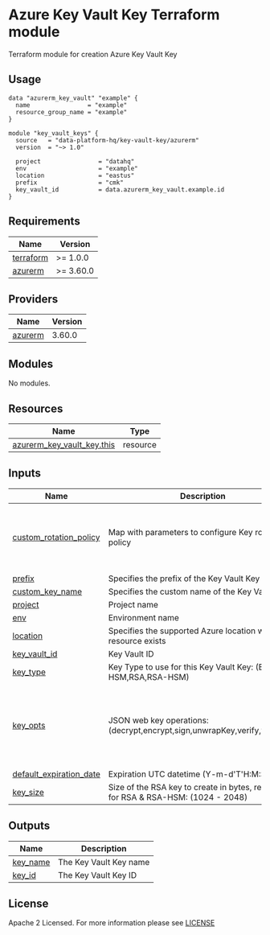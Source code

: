 # Azure Key Vault Key Terraform module
Terraform module for creation Azure Key Vault Key

## Usage
```hcl
data "azurerm_key_vault" "example" {
  name                = "example"
  resource_group_name = "example"
}

module "key_vault_keys" {
  source   = "data-platform-hq/key-vault-key/azurerm"
  version  = "~> 1.0"

  project                = "datahq"
  env                    = "example"
  location               = "eastus"
  prefix                 = "cmk"
  key_vault_id           = data.azurerm_key_vault.example.id
}
```
<!-- BEGIN_TF_DOCS -->
## Requirements

| Name                                                                      | Version   |
|---------------------------------------------------------------------------|-----------|
| <a name="requirement_terraform"></a> [terraform](#requirement\_terraform) | >= 1.0.0  |
| <a name="requirement_azurerm"></a> [azurerm](#requirement\_azurerm)       | >= 3.60.0 |

## Providers

| Name                                                          | Version |
|---------------------------------------------------------------|---------|
| <a name="provider_azurerm"></a> [azurerm](#provider\_azurerm) | 3.60.0  |

## Modules

No modules.

## Resources

| Name                                                                                                                        | Type     |
|-----------------------------------------------------------------------------------------------------------------------------|----------|
| [azurerm_key_vault_key.this](https://registry.terraform.io/providers/hashicorp/azurerm/latest/docs/resources/key_vault_key) | resource |

## Inputs

| Name                                                                                                        | Description                                                                       | Type                                                                                                                                                               | Default                                                                                                                                                                              | Required |
|-------------------------------------------------------------------------------------------------------------|-----------------------------------------------------------------------------------|--------------------------------------------------------------------------------------------------------------------------------------------------------------------|--------------------------------------------------------------------------------------------------------------------------------------------------------------------------------------|:--------:|
| <a name="input_custom_rotation_policy"></a> [custom\_rotation\_policy](#input\_custom\_rotation\_policy)    | Map with parameters to configure Key rotation policy                              | <pre>object({ <br>  time_before_expiry   = optional(string)<br>  expire_after         = optional(string)<br>  notify_before_expiry = optional(string) <br>})</pre> | <pre>({ <br>  time_before_expiry   = optional(string, "P10D")<br>  expire_after         = optional(string, "P90D")<br>  notify_before_expiry = optional(string, "P15D") <br>})</pre> |    no    |
| <a name="input_prefix"></a> [prefix](#input\_prefix)                                                        | Specifies the prefix of the Key Vault Key                                         | `string`                                                                                                                                                           | ""                                                                                                                                                                                   |    no    |
| <a name="input_custom_key_name"></a> [custom\_key\_name](#input\_custom\_key\_name)                         | Specifies the custom name of the Key Vault Key                                    | `string`                                                                                                                                                           | null                                                                                                                                                                                 |    no    |
| <a name="input_project"></a> [project](#input\_project)                                                     | Project name                                                                      | `string`                                                                                                                                                           | n/a                                                                                                                                                                                  |   yes    |
| <a name="input_env"></a> [env](#input\_env)                                                                 | Environment name                                                                  | `string`                                                                                                                                                           | n/a                                                                                                                                                                                  |   yes    |
| <a name="input_location"></a> [location](#input\_location)                                                  | Specifies the supported Azure location where the resource exists                  | `string`                                                                                                                                                           | n/a                                                                                                                                                                                  |   yes    |
| <a name="input_key_vault_id"></a> [key\_vault\_id](#input\_key\_vault\_id)                                  | Key Vault ID                                                                      | `string`                                                                                                                                                           | n/a                                                                                                                                                                                  |   yes    |
| <a name="input_key_type"></a> [key\_type](#input\_key\_type)                                                | Key Type to use for this Key Vault Key: (EC,EC-HSM,RSA,RSA-HSM)                   | `string`                                                                                                                                                           | `RSA`                                                                                                                                                                                |    no    |
| <a name="input_key_opts"></a> [key\_opts](#input\_key\_opts)                                                | JSON web key operations: (decrypt,encrypt,sign,unwrapKey,verify,wrapKey)          | `list(string)`                                                                                                                                                     | <pre>[<br>  "decrypt",<br>  "encrypt",<br>  "sign",<br>  "unwrapKey",<br>  "verify",<br>  "wrapKey"<br>]</pre>                                                                       |    no    |
| <a name="input_default_expiration_date"></a> [default\_expiration\_date](#input\_default\_expiration\_date) | Expiration UTC datetime (Y-m-d'T'H:M:S'Z')                                        | `string`                                                                                                                                                           | null                                                                                                                                                                                 |    no    |
| <a name="input_key_size"></a> [key\_size](#input\_key\_size)                                                | Size of the RSA key to create in bytes, required for RSA & RSA-HSM: (1024 - 2048) | `number`                                                                                                                                                           | `2048`                                                                                                                                                                               |    no    |


## Outputs

| Name                                                           | Description            |
|----------------------------------------------------------------|------------------------|
| <a name="output_key_name"></a> [key\_name](#output\_key\_name) | The Key Vault Key name |
| <a name="output_key_id"></a> [key\_id](#output\_key\_id)       | The Key Vault Key ID   |
<!-- END_TF_DOCS -->

## License

Apache 2 Licensed. For more information please see [LICENSE](https://github.com/data-platform-hq/terraform-azurerm-key-vault-key/blob/main/LICENSE)
